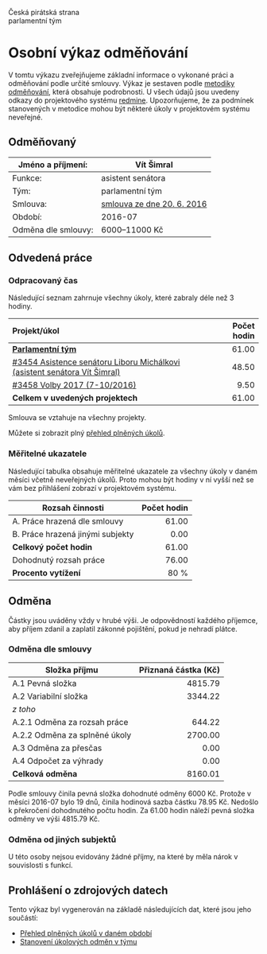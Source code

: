 Česká pirátská strana  
parlamentní tým

Osobní výkaz odměňování
=======================

V tomtu výkazu zveřejňujeme základní informace o vykonané práci a odměňování
podle určité smlouvy. Výkaz je sestaven podle [metodiky odměňování][metodika],
která obsahuje podrobnosti. U všech údajů jsou uvedeny odkazy do projektového
systému [redmine](https://redmine.pirati.cz). Upozorňujeme, že za podmínek
stanovených v metodice mohou být některé úkoly v projektovém systému neveřejné.

Odměňovaný
----------

Jméno a příjmení:        | Vít Šimral
-----------------------  | --------------------
Funkce:                  | asistent senátora
Tým:                     | parlamentní tým
Smlouva:                 | [smlouva ze dne 20. 6. 2016][smlouva]
Období:                  | 2016-07
Odměna dle smlouvy:      | 6000–11000 Kč

Odvedená práce
--------------

### Odpracovaný čas

Následující seznam zahrnuje všechny úkoly, které zabraly déle než 3 hodiny.

| Projekt/úkol                                                                       |   Počet hodin |
|:-----------------------------------------------------------------------------------|--------------:|
| **[Parlamentní tým][p34]**                                                         |         61.00 |
| [#3454 Asistence senátoru Liboru Michálkovi (asistent senátora Vít Šimral)][t3454] |         48.50 |
| [#3458 Volby 2017 (7-10/2016)][t3458]                                              |          9.50 |
| **Celkem v uvedených projektech**                                                  |         61.00 |

Smlouva se vztahuje na všechny projekty. 

Můžete si zobrazit plný [přehled plněných úkolů][tasklist].

### Měřitelné ukazatele

Následující tabulka obsahuje měřitelné ukazatele za všechny úkoly v daném měsíci
včetně neveřejných úkolů. Proto mohou být hodiny v ní vyšší než se vám bez
přihlášení zobrazí v projektovém systému.

Rozsah činnosti                        | Počet hodin
--------------                         | ----------:
A. Práce hrazená dle smlouvy           |  61.00
B. Práce hrazená jinými subjekty       |   0.00
**Celkový počet hodin**                |  61.00
Dohodnutý rozsah práce                 |  76.00
**Procento vytížení**                  |   80 %

Odměna
------

Částky jsou uváděny vždy v hrubé výši. Je odpovědností každého příjemce, aby
příjem zdanil a zaplatil zákonné pojištění, pokud je nehradí plátce.

### Odměna dle smlouvy

Složka příjmu                 | Přiznaná částka (Kč)
-----------------             | --------------------:
A.1 Pevná složka              |  4815.79
A.2 Variabilní složka         |  3344.22
*z toho*                      |
A.2.1 Odměna za rozsah práce  |   644.22
A.2.2 Odměna za splněné úkoly |  2700.00
A.3 Odměna za přesčas         |     0.00
A.4 Odpočet za výhrady        |     0.00
**Celková odměna**            |  8160.01

Podle smlouvy činila pevná složka dohodnuté odměny 6000 Kč. Protože v měsíci 2016-07 bylo 19 dnů, činila hodinová sazba částku 78.95 Kč. Nedošlo k překročení dohodnutého počtu hodin. Za 61.00 hodin náleží pevná složka odměny ve výši 4815.79 Kč. 

### Odměna od jiných subjektů

U této osoby nejsou evidovány žádné příjmy, na které by měla nárok v souvislosti s funkcí.


Prohlášení o zdrojových datech
------------------------------

Tento výkaz byl vygenerován na základě následujících dat, které jsou jeho součástí:

* [Přehled plněných úkolů v daném období](user_report.csv)
* [Stanovení úkolových odměn v týmu](../task_rewards.csv)

[metodika]: https://redmine.pirati.cz/projects/praha/wiki/Odm%C4%9B%C5%88ov%C3%A1n%C3%AD_zastupitel%C5%AF


[p34]: https://redmine.pirati.cz/time_entries.csv?c[]=project&c[]=user&c[]=activity&c[]=issue&c[]=hours&c[]=cf_16&c[]=spent_on&f[]=spent_on&f[]=user_id&f[]=&op[spent_on]=><&op[user_id]==&utf8=%E2%9C%93&v[spent_on][]=2016-07-01&v[spent_on][]=2016-07-31&v[user_id][]=1&v[user_id][]=6&v[user_id][]=4&f[]=project_id&op[project_id]==&v[project_id][]=34

[t3454]: https://redmine.pirati.cz/issues/3454/time_entries?c[]=project&c[]=user&c[]=activity&c[]=issue&c[]=hours&c[]=cf_16&c[]=spent_on&f[]=spent_on&f[]=user_id&f[]=&op[spent_on]=><&op[user_id]==&utf8=%E2%9C%93&v[spent_on][]=2016-07-01&v[spent_on][]=2016-07-31&v[user_id][]=1&v[user_id][]=6&v[user_id][]=4

[t3458]: https://redmine.pirati.cz/issues/3458/time_entries?c[]=project&c[]=user&c[]=activity&c[]=issue&c[]=hours&c[]=cf_16&c[]=spent_on&f[]=spent_on&f[]=user_id&f[]=&op[spent_on]=><&op[user_id]==&utf8=%E2%9C%93&v[spent_on][]=2016-07-01&v[spent_on][]=2016-07-31&v[user_id][]=1&v[user_id][]=6&v[user_id][]=4



[tasklist]: https://redmine.pirati.cz/time_entries?c[]=project&c[]=user&c[]=activity&c[]=issue&c[]=hours&c[]=cf_16&c[]=spent_on&f[]=spent_on&f[]=user_id&f[]=&op[spent_on]=><&op[user_id]==&utf8=%E2%9C%93&v[spent_on][]=2016-07-01&v[spent_on][]=2016-07-31&v[user_id][]=164

[smlouva]: https://smlouvy.pirati.cz/smlouvy/2016/06/20/asistsenatmichalek/
